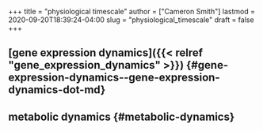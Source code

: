 +++
title = "physiological timescale"
author = ["Cameron Smith"]
lastmod = 2020-09-20T18:39:24-04:00
slug = "physiological_timescale"
draft = false
+++

## [gene expression dynamics]({{< relref "gene_expression_dynamics" >}}) {#gene-expression-dynamics--gene-expression-dynamics-dot-md}


## metabolic dynamics {#metabolic-dynamics}
